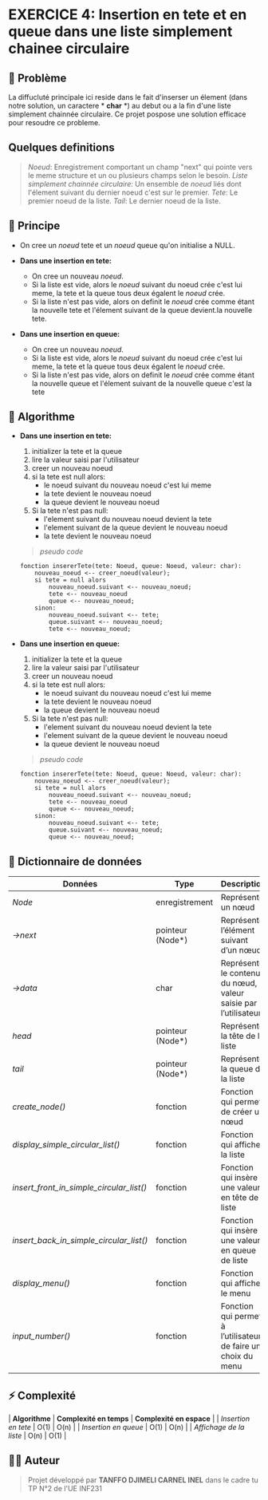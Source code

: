 # **EXERCICE 4: Insertion en tete et en queue dans une liste simplement chainee circulaire**


## 📌 Problème
La diffucluté principale ici reside dans le fait d'inserser un élement (dans notre solution, un caractere * **char** *) 
au debut ou a la fin d'une liste simplement chainnée circulaire. 
Ce projet pospose une solution efficace pour resoudre ce probleme.


## Quelques definitions
> *Noeud*: Enregistrement comportant un champ "next" qui pointe vers le meme structure et un ou plusieurs champs selon le besoin.
> *Liste simplement chainnée circulaire:* Un ensemble de *noeud* liés dont l'élement suivant du dernier noeud c'est sur le premier.
> *Tete*: Le premier noeud de la liste.
> *Tail*: Le dernier noeud de la liste.


## 🔎 Principe
* On cree un *noeud* tete et un *noeud* queue qu'on initialise a NULL. 
* **Dans une insertion en tete:**
    - On cree un nouveau *noeud*. 
    - Si la liste est vide, alors le *noeud* suivant du noeud crée c'est lui meme, la tete et la queue tous deux égalent le *noeud* crée.
    - Si la liste n'est pas vide, alors on definit le *noeud* crée comme étant la nouvelle tete et l'élement suivant de la queue devient.la nouvelle tete.

* **Dans une insertion en queue:**
    - On cree un nouveau *noeud*. 
    - Si la liste est vide, alors le *noeud* suivant du noeud crée c'est lui meme, la tete et la queue tous deux égalent le *noeud* crée.
    - Si la liste n'est pas vide, alors on definit le *noeud* crée comme étant la nouvelle queue et l'élement suivant de la nouvelle queue c'est la tete 


## 🧮 Algorithme
* **Dans une insertion en tete:**
    1. initializer la tete et la queue
    2. lire la valeur saisi par l'utilisateur
    3. creer un nouveau noeud
    4. si la tete est null alors:
        - le noeud suivant du nouveau noeud c'est lui meme
        - la tete devient le nouveau noeud 
        - la queue devient le nouveau noeud
    5. Si la tete n'est pas null: 
        - l'element suivant du nouveau noeud devient la tete
        - l'element suivant de la queue devient le nouveau noeud
        - la tete devient le nouveau noeud
    
    > *pseudo code*
    ```pseudo 
    fonction insererTete(tete: Noeud, queue: Noeud, valeur: char):
        nouveau_noeud <-- creer_noeud(valeur);
        si tete = null alors
            nouveau_noeud.suivant <-- nouveau_noeud;
            tete <-- nouveau_noeud
            queue <-- nouveau_noeud;
        sinon:
            nouveau_noeud.suivant <-- tete;
            queue.suivant <-- nouveau_noeud;
            tete <-- nouveau_noeud;
    ```

* **Dans une insertion en queue:**
    1. initializer la tete et la queue
    2. lire la valeur saisi par l'utilisateur
    3. creer un nouveau noeud
    4. si la tete est null alors:
        - le noeud suivant du nouveau noeud c'est lui meme
        - la tete devient le nouveau noeud 
        - la queue devient le nouveau noeud
    5. Si la tete n'est pas null: 
        - l'element suivant du nouveau noeud devient la tete
        - l'element suivant de la queue devient le nouveau noeud
        - la queue devient le nouveau noeud

    > *pseudo code*
    ```pseudo 
    fonction insererTete(tete: Noeud, queue: Noeud, valeur: char):
        nouveau_noeud <-- creer_noeud(valeur);
        si tete = null alors
            nouveau_noeud.suivant <-- nouveau_noeud;
            tete <-- nouveau_noeud
            queue <-- nouveau_noeud;
        sinon:
            nouveau_noeud.suivant <-- tete;
            queue.suivant <-- nouveau_noeud;
            queue <-- nouveau_noeud;
    ```
    

## 📖 Dictionnaire de données

| **Données**                         | **Type**            | **Description**                                                  |
|-------------------------------------|---------------------|------------------------------------------------------------------|
| *Node*                              | enregistrement      | Représente un nœud                                               |
| *->next*                            | pointeur (Node*)    | Représente l’élément suivant d’un nœud                           |
| *->data*                            | char                | Représente le contenu du nœud, la valeur saisie par l’utilisateur |
| *head*                              | pointeur (Node*)    | Représente la tête de la liste                                   |
| *tail*                              | pointeur (Node*)    | Représente la queue de la liste                                  |
| *create_node()*                     | fonction            | Fonction qui permet de créer un nœud                             |
| *display_simple_circular_list()*    | fonction            | Fonction qui affiche la liste                                    |
| *insert_front_in_simple_circular_list()* | fonction       | Fonction qui insère une valeur en tête de liste                  |
| *insert_back_in_simple_circular_list()*  | fonction       | Fonction qui insère une valeur en queue de liste                 |
| *display_menu()*                    | fonction            | Fonction qui affiche le menu                                     |
| *input_number()*                    | fonction            | Fonction qui permet à l’utilisateur de faire un choix du menu    |

 
## ⚡ Complexité
| **Algorithme** | **Complexité en temps** | **Complexité en espace** |
| *Insertion en tete* | O(1) | O(n) | 
| *Insertion en queue* | O(1) | O(n) |
| *Affichage de la liste* | O(n) | O(1) |


## 👨‍💻 Auteur
> Projet développé par **TANFFO DJIMELI CARNEL INEL** dans le cadre tu TP N°2 de l'UE INF231
